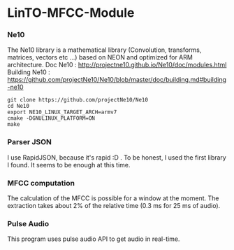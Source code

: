 # LinTO-MFCC-Module

### Ne10
The Ne10 library is a mathematical library (Convolution, transforms, matrices, vectors etc ...) based on NEON and optimized for ARM architecture.
Doc Ne10 : <http://projectne10.github.io/Ne10/doc/modules.html>
Building Ne10 : <https://github.com/projectNe10/Ne10/blob/master/doc/building.md#building-ne10>

```
git clone https://github.com/projectNe10/Ne10
cd Ne10
export NE10_LINUX_TARGET_ARCH=armv7
cmake -DGNULINUX_PLATFORM=ON
make
```

### Parser JSON
I use RapidJSON, because it's rapid :D . To be honest, I used the first library I found. It seems to be enough at this time.

### MFCC computation
The calculation of the MFCC is possible for a window at the moment. The extraction takes about 2% of the relative time (0.3 ms for 25 ms of audio).

### Pulse Audio
This program uses pulse audio API to get audio in real-time. 